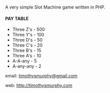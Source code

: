 A very simple Slot Machine game written in PHP.

#### PAY TABLE

* Three Z's  -  500 
* Three Y's  -  100 
* Three D's  -  50
* Three C's  -  20
* Three B's  -  15
* Three A's  -  10
* A-A-any    -  5
* A-any-any  -  2



email: timothysmurphy@gmail.com

web: http://timothysmurphy.com